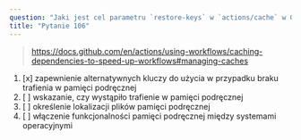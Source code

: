 ```yaml
---
question: "Jaki jest cel parametru `restore-keys` w `actions/cache` w GitHub Actions?"
title: "Pytanie 106"
---
```



> https://docs.github.com/en/actions/using-workflows/caching-dependencies-to-speed-up-workflows#managing-caches
1. [x] zapewnienie alternatywnych kluczy do użycia w przypadku braku trafienia w pamięci podręcznej
1. [ ] wskazanie, czy wystąpiło trafienie w pamięci podręcznej
1. [ ] określenie lokalizacji plików pamięci podręcznej
1. [ ] włączenie funkcjonalności pamięci podręcznej między systemami operacyjnymi
